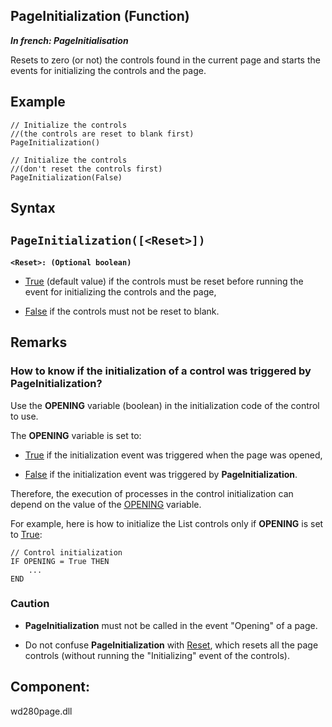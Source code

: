 


## PageInitialization (Function)

***In french: PageInitialisation***



<a name="XUse"></a>
<a name="Use"></a>
<a name="description"></a>
Resets to zero (or not) the controls found in the current page and starts the events for initializing the controls and the page.
<a name="Example1"></a>
<a name="sample_code"></a>

## Example


```wl
// Initialize the controls 
//(the controls are reset to blank first)
PageInitialization()
```
<a name="Example2"></a>

```wl
// Initialize the controls 
//(don't reset the controls first)
PageInitialization(False)
```

<a name="XSYNTAX"></a>
<a name="SYNTAX1"></a>

## Syntax

`PageInitialization([<Reset>])`
---

**`<Reset>: (Optional boolean)`**



- <u><u><u><u>True</u></u></u></u> (default value) if the controls must be reset before running the event for initializing the controls and the page,

- <u><u><u><u>False</u></u></u></u> if the controls must not be reset to blank.  






<a name="NOTE0"></a>
<a name="NOTE0_1"></a>

## Remarks


### How to know if the initialization of a control was triggered by PageInitialization?
<a name="how_know_the_initialization_control_was_triggered_docparampagetitleshort_ELTPARAGRAPHE000039"></a>

Use the **OPENING** variable (boolean) in the initialization code of the control to use.

The **OPENING** variable is set to:

- <u><u><u><u>True</u></u></u></u> if the initialization event was triggered when the page was opened,

- <u><u><u><u>False</u></u></u></u> if the initialization event was triggered by **PageInitialization**.




Therefore, the execution of processes in the control initialization can depend on the value of the <u><u><u><u>OPENING</u></u></u></u> variable.

For example, here is how to initialize the List controls only if **OPENING** is set to <u><u><u><u>True</u></u></u></u>:


```wl
// Control initialization
IF OPENING = True THEN
	...
END
```

<a name="NOTE0_2"></a>


### Caution 
<a name="caution_ELTPARAGRAPHE000075"></a>

- **PageInitialization** must not be called in the event "Opening" of a page.

- Do not confuse **PageInitialization** with [Reset](../WDLang1/3025026.md), which resets all the page controls (without running the "Initializing" event of the controls).




<a name="XComponent"></a>

## Component:
wd280page.dll
